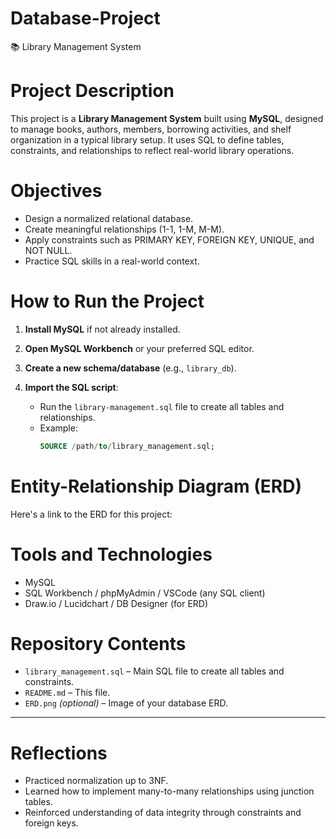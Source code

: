 # Database-Project
📚 Library Management System

# Project Description

This project is a **Library Management System** built using **MySQL**, designed to manage books, authors, members, borrowing activities, and shelf organization in a typical library setup. It uses SQL to define tables, constraints, and relationships to reflect real-world library operations.



# Objectives

- Design a normalized relational database.
- Create meaningful relationships (1-1, 1-M, M-M).
- Apply constraints such as PRIMARY KEY, FOREIGN KEY, UNIQUE, and NOT NULL.
- Practice SQL skills in a real-world context.



# How to Run the Project

1. **Install MySQL** if not already installed.
2. **Open MySQL Workbench** or your preferred SQL editor.
3. **Create a new schema/database** (e.g., `library_db`).
4. **Import the SQL script**:

   - Run the `library-management.sql` file to create all tables and relationships.
   - Example:
     ```sql
     SOURCE /path/to/library_management.sql;
     ```


# Entity-Relationship Diagram (ERD)

Here's a link to the ERD for this project:



# Tools and Technologies

- MySQL
- SQL Workbench / phpMyAdmin / VSCode (any SQL client)
- Draw.io / Lucidchart / DB Designer (for ERD)



# Repository Contents

- `library_management.sql` – Main SQL file to create all tables and constraints.
- `README.md` – This file.
- `ERD.png` *(optional)* – Image of your database ERD.

---

#  Reflections

- Practiced normalization up to 3NF.
- Learned how to implement many-to-many relationships using junction tables.
- Reinforced understanding of data integrity through constraints and foreign keys.
